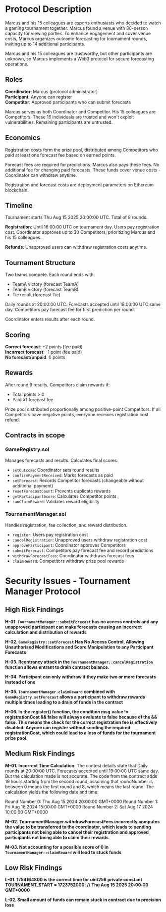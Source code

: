 # Protocol Description

Marcus and his 15 colleagues are esports enthusiasts who decided to watch a gaming tournament together. Marcus found a venue with 30-person capacity for viewing parties. To enhance engagement and cover venue costs, Marcus organizes outcome forecasting for tournament rounds, inviting up to 14 additional participants.

Marcus and his 15 colleagues are trustworthy, but other participants are unknown, so Marcus implements a Web3 protocol for secure forecasting operations.

## Roles

**Coordinator**: Marcus (protocol administrator)  
**Participant**: Anyone can register  
**Competitor**: Approved participants who can submit forecasts  

Marcus serves as both Coordinator and Competitor. His 15 colleagues are Competitors. These 16 individuals are trusted and won't exploit vulnerabilities. Remaining participants are untrusted.

## Economics

Registration costs form the prize pool, distributed among Competitors who paid at least one forecast fee based on earned points.

Forecast fees are required for predictions. Marcus also pays these fees. No additional fee for changing paid forecasts. These funds cover venue costs - Coordinator can withdraw anytime.

Registration and forecast costs are deployment parameters on Ethereum blockchain.

## Timeline

Tournament starts Thu Aug 15 2025 20:00:00 UTC. Total of 9 rounds.

**Registration**: Until 16:00:00 UTC on tournament day. Users pay registration cost. Coordinator approves up to 30 Competitors, prioritizing Marcus and his 15 colleagues.

**Refunds**: Unapproved users can withdraw registration costs anytime.

## Tournament Structure

Two teams compete. Each round ends with:
- TeamA victory (forecast TeamA)
- TeamB victory (forecast TeamB)  
- Tie result (forecast Tie)

Daily rounds at 20:00:00 UTC. Forecasts accepted until 19:00:00 UTC same day. Competitors pay forecast fee for first prediction per round.

Coordinator enters results after each round.

## Scoring

**Correct forecast**: +2 points (fee paid)  
**Incorrect forecast**: -1 point (fee paid)  
**No forecast/unpaid**: 0 points

## Rewards

After round 9 results, Competitors claim rewards if:
- Total points > 0
- Paid ≥1 forecast fee

Prize pool distributed proportionally among positive-point Competitors. If all Competitors have negative points, everyone receives registration cost refund.

## Contracts in scope

### GameRegistry.sol

Manages forecasts and results. Calculates final scores.

- `setOutcome`: Coordinator sets round results
- `confirmPaymentReceived`: Marks forecasts as paid
- `setForecast`: Records Competitor forecasts (changeable without additional payment)
- `resetForecastCount`: Prevents duplicate rewards
- `getParticipantScore`: Calculates Competitor points
- `canClaimReward`: Validates reward eligibility

### TournamentManager.sol

Handles registration, fee collection, and reward distribution.

- `register`: Users pay registration cost
- `cancelRegistration`: Unapproved users withdraw registration cost
- `approveParticipant`: Coordinator approves Competitors
- `submitForecast`: Competitors pay forecast fee and record predictions
- `withdrawForecastFees`: Coordinator withdraws forecast fees
- `claimReward`: Competitors withdraw prize pool rewards



# Security Issues - Tournament Manager Protocol

## High Risk Findings

**H-01. `TournamentManager::submitForecast` has no access controls and any unapproved participant can make forecasts causing an incorrect calculation and distribution of rewards**

**H-02. `GameRegistry::setForecast` Has No Access Control, Allowing Unauthorised Modifications and Score Manipulation to any Participant Forecasts**

**H-03. Reentrancy attack in the `TournamentManager::cancelRegistration` function allows entrant to drain contract balance.**

**H-04. Participant can only withdraw if they make two or more forecasts instead of one**

**H-05. `TournamentManager.claimReward` combined with `GameRegistry.setForecast` allows a participant to withdraw rewards multiple times leading to a drain of funds in the contract**

**H-06. In the register() function, the condition msg.value != registrationCost && false will always evaluate to false because of the && false. This means the check for the correct registration fee is effectively disabled. Anyone can register without sending the required registrationCost, which could lead to a loss of funds for the tournament prize pool.**

## Medium Risk Findings

**M-01. Incorrect Time Calculation**: The contest details state that Daily rounds at 20:00:00 UTC. Forecasts accepted until 19:00:00 UTC same day. But the calculation made is not accurate.
The code from the contract adds 19 hours starting from the second round, assuming that roundNumber is between 0 means the first round and 8, which means the last round. The calculation yields the following date and time:

Round Number 0: Thu Aug 15 2024 20:00:00 GMT+0000
Round Number 1: Fri Aug 16 2024 15:00:00 GMT+0000
Round Number 2: Sat Aug 17 2024 10:00:00 GMT+0000

**M-02. TournamentManager.withdrawForecastFees incorrectly computes the value to be transferred to the coordinator, which leads to pending participants not being able to cancel their registration and approved participants not being able to claim their rewards**

**M-03. Not accounting for a possible score of 0 in `TournamentManager::claimReward` will lead to stuck funds**

## Low Risk Findings
**L-01. 1754164800 is the correct time for uint256 private constant TOURNAMENT_START = 1723752000; // Thu Aug 15 2025 20:00:00 GMT+0000**

**L-02. Small amount of funds can remain stuck in contract due to precision loss**
